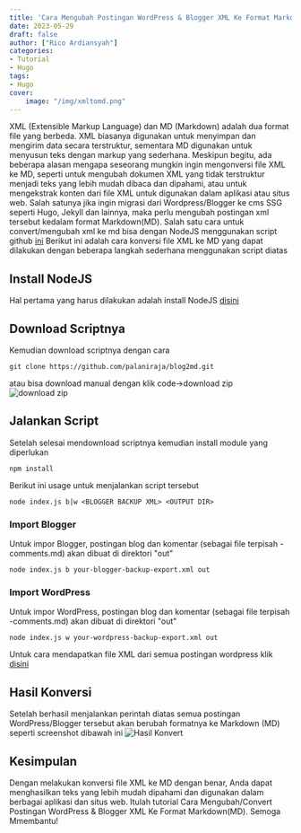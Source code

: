 ```yaml
---
title: 'Cara Mengubah Postingan WordPress & Blogger XML Ke Format Markdown(MD)'
date: 2023-05-29
draft: false
author: ["Rico Ardiansyah"]
categories:
- Tutorial
- Hugo
tags:
- Hugo
cover:
    image: "/img/xmltomd.png"
---
```

XML (Extensible Markup Language) dan MD (Markdown) adalah dua format file yang berbeda. XML biasanya digunakan untuk menyimpan dan mengirim data secara terstruktur, sementara MD digunakan untuk menyusun teks dengan markup yang sederhana. Meskipun begitu, ada beberapa alasan mengapa seseorang mungkin ingin mengonversi file XML ke MD, seperti untuk mengubah dokumen XML yang tidak terstruktur menjadi teks yang lebih mudah dibaca dan dipahami, atau untuk mengekstrak konten dari file XML untuk digunakan dalam aplikasi atau situs web. 
Salah satunya jika ingin migrasi dari Wordpress/Blogger ke cms SSG seperti Hugo, Jekyll dan lainnya, maka perlu mengubah postingan xml tersebut kedalam format Markdown(MD).
Salah satu cara untuk convert/mengubah xml ke md bisa dengan NodeJS menggunakan script github [ini](https://github.com/palaniraja/blog2md)
Berikut ini adalah cara konversi file XML ke MD yang dapat dilakukan dengan beberapa langkah sederhana menggunakan script diatas
## Install NodeJS
Hal pertama yang harus dilakukan adalah install NodeJS [disini](https://muhammadri.co/posts/cara-install-nodejs/)

## Download Scriptnya
Kemudian download scriptnya dengan cara
```
git clone https://github.com/palaniraja/blog2md.git
```
atau bisa download manual dengan klik code->download zip
![download zip](/img/downloadzip.png)

## Jalankan Script
Setelah selesai mendownload scriptnya kemudian install module yang diperlukan
```
npm install
```
Berikut ini usage untuk menjalankan script tersebut
```
node index.js b|w <BLOGGER BACKUP XML> <OUTPUT DIR>
```
### Import Blogger
Untuk impor Blogger, postingan blog dan komentar (sebagai file terpisah <postname>-comments.md) akan dibuat di direktori "out"
```
node index.js b your-blogger-backup-export.xml out
```
### Import WordPress
Untuk impor WordPress, postingan blog dan komentar (sebagai file terpisah <postname>-comments.md) akan dibuat di direktori "out"
```
node index.js w your-wordpress-backup-export.xml out
```
Untuk cara mendapatkan file XML dari semua postingan wordpress klik [disini](https://muhammadri.co/posts/cara-ekspor-postingan-di-wordpress/)

## Hasil Konversi
Setelah berhasil menjalankan perintah diatas semua postingan WordPress/Blogger tersebut akan berubah formatnya ke Markdown (MD) seperti screenshot dibawah ini
![Hasil Konvert](/img/hasilconvert.png)

## Kesimpulan
Dengan melakukan konversi file XML ke MD dengan benar, Anda dapat menghasilkan teks yang lebih mudah dipahami dan digunakan dalam berbagai aplikasi dan situs web.
Itulah tutorial Cara Mengubah/Convert Postingan WordPress & Blogger XML Ke Format Markdown(MD). Semoga Mmembantu!
